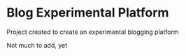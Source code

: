 # Blog Experimental Platform

Project created to create an experimental blogging platform

Not much to add, yet
